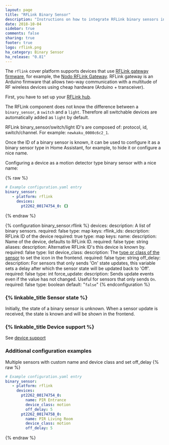 ```yaml
---
layout: page
title: "RFLink Binary Sensor"
description: "Instructions on how to integrate RFLink binary sensors into Home Assistant."
date: 2018-10-04
sidebar: true
comments: false
sharing: true
footer: true
logo: rflink.png
ha_category: Binary Sensor
ha_release: "0.81"
---
```


The `rflink` cover platform supports devices that use [RFLink gateway firmware](http://www.nemcon.nl/blog2/), for example, the [Nodo RFLink Gateway](https://www.nodo-shop.nl/nl/21-rflink-gateway). RFLink gateway is an Arduino firmware that allows two-way communication with a multitude of RF wireless devices using cheap hardware (Arduino + transceiver).

First, you have to set up your [RFLink hub](/components/rflink/).

The RFLink component does not know the difference between a `binary_sensor`, a `switch` and a `light`. Therefore all switchable devices are automatically added as `light` by default.

RFLink binary_sensor/switch/light ID's are composed of: protocol, id, switch/channel. For example: `newkaku_0000c6c2_1`.

Once the ID of a binary sensor is known, it can be used to configure it as a binary sensor type in Home Assistant, for example, to hide it or configure a nice name.

Configuring a device as a motion detector type binary sensor with a nice name:

{% raw %}
```yaml
# Example configuration.yaml entry
binary_sensor:
   - platform: rflink
     devices:
       pt2262_00174754_0: {}
```
{% endraw %}

{% configuration binary_sensor.rflink %}
devices:
  description: A list of binary sensors.
  required: false
  type: map
  keys:
    rflink_ids:
      description: RFLink ID of the device
      required: true
      type: map
      keys:
        name:
          description: Name of the device, defaults to RFLink ID.
          required: false
          type: string
        aliases:
          description: Alternative RFLink ID's this device is known by.
          required: false
          type: list
        device_class:
          description: The [type or class of the sensor](/components/binary_sensor/) to set the icon in the frontend.
          required: false
          type: string
        off_delay:
          description: For sensors that only sends 'On' state updates, this variable sets a delay after which the sensor state will be updated back to 'Off'.
          required: false
          type: int
        force_update:
          description: Sends update events even if the value has not changed. Useful for sensors that only sends `On`.
          required: false
          type: boolean
          default: "`false`"
{% endconfiguration %}

### {% linkable_title Sensor state %}

Initially, the state of a binary sensor is unknown. When a sensor update is received, the state is known and will be shown in the frontend.

### {% linkable_title Device support %}

See [device support](/components/rflink/#device-support)

### Additional configuration examples
Multiple sensors with custom name and device class and set off_delay
{% raw %}
```yaml
# Example configuration.yaml entry
binary_sensor:
   - platform: rflink
     devices:
       pt2262_00174754_0:
         name: PIR Entrance
         device_class: motion
         off_delay: 5
       pt2262_00174758_0:
         name: PIR Living Room
         device_class: motion
         off_delay: 5
```
{% endraw %}
